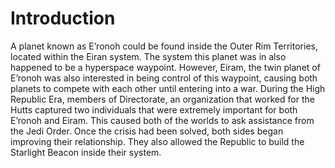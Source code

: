 # Introduction

A planet known as E’ronoh could be found inside the Outer Rim Territories, located within the Eiran system.
The system this planet was in also happened to be a hyperspace waypoint.
However, Eiram, the twin planet of E’ronoh was also interested in being control of this waypoint, causing both planets to compete with each other until entering into a war.
During the High Republic Era, members of Directorate, an organization that worked for the Hutts captured two individuals that were extremely important for both E’ronoh and Eiram.
This caused both of the worlds to ask assistance from the Jedi Order.
Once the crisis had been solved, both sides began improving their relationship.
They also allowed the Republic to build the Starlight Beacon inside their system.
